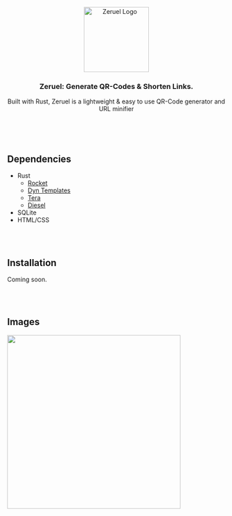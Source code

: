 <p align="center"><a href="#" target="_blank" rel="noreferrer noopener"><img width="150" alt="Zeruel Logo" src="https://media.discordapp.net/attachments/590667063165583409/1129305206400757830/Zeruallogoo.png?width=682&height=682"></a></p>


<h3 align="center"> Zeruel: Generate QR-Codes & Shorten Links.</h3>

<p align="center">Built with Rust, Zeruel is a lightweight & easy to use QR-Code generator and URL minifier<br><br></p>



<br/><br/>
## Dependencies
<ul>
  <li>Rust
    <ul>
        <li><a href="https://crates.io/crates/rocket">Rocket</a></li>
        <li><a href="https://crates.io/crates/rocket_dyn_templates">Dyn Templates</a></li>
        <li><a href="https://crates.io/crates/tera">Tera</a></li>
        <li><a href="https://crates.io/crates/diesel">Diesel</a></li>
    </ul>
  </li>
  <li>SQLite</li>
  <li>HTML/CSS</li>
</ul> 
</p>


<br/><br/>
## Installation
Coming soon.

<br/><br/>
## Images

<a href="#" target="_blank" rel="noreferrer noopener"><img width="400" src="https://media.discordapp.net/attachments/590667063165583409/1129305987816357988/image.png?width=1187&height=681"></a>

